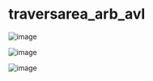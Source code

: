 # traversarea_arb_avl

![image](https://github.com/user-attachments/assets/75d8117d-7073-45f9-81ec-70ceb5bdef77)

![image](https://github.com/user-attachments/assets/c35da67e-18cf-4dc6-b3a8-c7cecf7cc0c7)

![image](https://github.com/user-attachments/assets/cc1fcd0f-23c6-4f4c-b52d-b78d47c26839)


